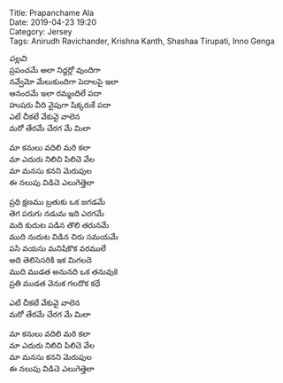 Title: Prapanchame Ala  
Date: 2019-04-23 19:20  
Category: Jersey  
Tags: Anirudh Ravichander, Krishna Kanth, Shashaa Tirupati, Inno Genga 

_పల్లవి:_   
ప్రపంచమే అలా నిద్దర్లో వుందిగా   
నవ్వేమో మేలుకుందిగా  పెదాలపై ఇలా  
ఆనందమే ఇలా రమ్మందిలే పదా  
హుషరు వీది వైపుగా షిక్కరుకే పదా  
ఎటే చీకటే వేకువై వాలెన  
మరో తేరమే చేరగ మే మిలా   

మా కనులు వదిలి మరి కలా  
మా ఎదురు నిలిచి పిలిచె వేల   
మా మనసు కనని మెరుపుల  
ఈ నలుపు విడిచె ఎలుగెత్తెలా  

ప్రథి క్షణము బ్రతుకు ఒక జగడమే  
తెగ పరుగు నడుమ ఇది ఎరగమే   
మది కుదుట పడిన తొలి తరునమే  
ముది నుదుట విడిన చిరు సమయమే   
పసి వయసు మనిషికొక వరములే  
అది తెలిసెసరికి ఇక మిగలదె   
ముది ముడత అనునది ఒక తనువుకె  
ప్రతి ముడత వెనుక గలదొక కధే  

ఎటే చీకటే వేకువై వాలెన  
మరో తేరమే చేరగ మే మిలా   

మా కనులు వదిలి మరి కలా  
మా ఎదురు నిలిచి పిలిచె వేల   
మా మనసు కనని మెరుపుల  
ఈ నలుపు విడిచె ఎలుగెత్తెలా  